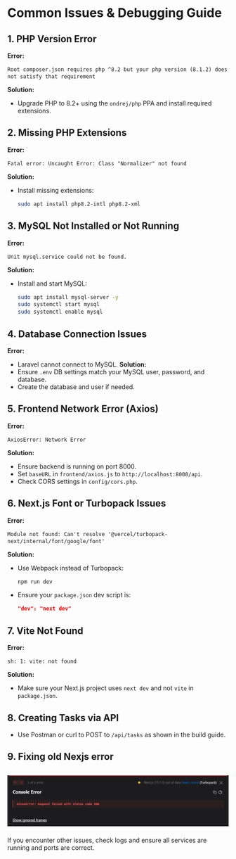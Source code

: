# Common Issues & Debugging Guide

## 1. PHP Version Error
**Error:**
```
Root composer.json requires php ^8.2 but your php version (8.1.2) does not satisfy that requirement
```
**Solution:**
- Upgrade PHP to 8.2+ using the `ondrej/php` PPA and install required extensions.

## 2. Missing PHP Extensions
**Error:**
```
Fatal error: Uncaught Error: Class "Normalizer" not found
```
**Solution:**
- Install missing extensions:
  ```bash
  sudo apt install php8.2-intl php8.2-xml
  ```

## 3. MySQL Not Installed or Not Running
**Error:**
```
Unit mysql.service could not be found.
```
**Solution:**
- Install and start MySQL:
  ```bash
  sudo apt install mysql-server -y
  sudo systemctl start mysql
  sudo systemctl enable mysql
  ```

## 4. Database Connection Issues
**Error:**
- Laravel cannot connect to MySQL.
**Solution:**
- Ensure `.env` DB settings match your MySQL user, password, and database.
- Create the database and user if needed.

## 5. Frontend Network Error (Axios)
**Error:**
```
AxiosError: Network Error
```
**Solution:**
- Ensure backend is running on port 8000.
- Set `baseURL` in `frontend/axios.js` to `http://localhost:8000/api`.
- Check CORS settings in `config/cors.php`.

## 6. Next.js Font or Turbopack Issues
**Error:**
```
Module not found: Can't resolve '@vercel/turbopack-next/internal/font/google/font'
```
**Solution:**
- Use Webpack instead of Turbopack:
  ```bash
  npm run dev
  ```
- Ensure your `package.json` dev script is:
  ```json
  "dev": "next dev"
  ```

## 7. Vite Not Found
**Error:**
```
sh: 1: vite: not found
```
**Solution:**
- Make sure your Next.js project uses `next dev` and not `vite` in `package.json`.

## 8. Creating Tasks via API
- Use Postman or curl to POST to `/api/tasks` as shown in the build guide.
## 9. Fixing old Nexjs error
![alt text](./docs/image.png)
---

If you encounter other issues, check logs and ensure all services are running and ports are correct. 